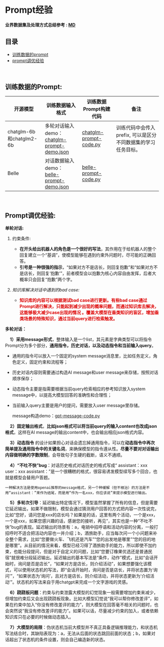 # Prompt经验


<h4 align="left">
    <p>
        <b>业界数据集及处理方式总结参考</b> :
        <a href="https://github.com/yuzhou0427/LLM-Learning-Resources/blob/main/LLM/9.%E4%B8%9A%E7%95%8C%E6%95%B0%E6%8D%AE%E9%9B%86%E5%8F%8A%E5%A4%84%E7%90%86%E6%96%B9%E5%BC%8F%E6%80%BB%E7%BB%93.md">MD</a>
    <p>
</h4>


## 目录

- [训练数据的prompt](#训练数据的prompt)
- [prompt调优经验](#prompt调优经验)

<br>

## 训练数据的Prompt:

|开源模型| 训练数据输入格式 |训练数据Prompt构建代码|备注|
|-|---------|--|--|
|chatglm-6b和chatglm2-6b|多轮对话输入demo： <br> [chatglm-prompt-demo.json](prompt-demo%2Fchatglm-prompt-demo.json)|[chatglm-prompt-code.py](prompt-demo%2Fchatglm-prompt-code.py)|训练代码中会传入prefix, 可以是区分不同数据集的学习任务目标。|
|Belle|对话数据输入 demo： <br> [belle-prompt-demo.json](prompt-demo%2Fbelle-prompt-demo.json)|[belle-prompt-code.py](prompt-demo%2Fbelle-prompt-code.py)||


<br>

## Prompt调优经验:

**单轮对话:**
1. 约束条件:
   - **在开头给出机器人的角色是一个很好的写法**，其作用在于给机器人的整个回复建立一个“基调”，使模型能够在遇到约束外问题时，尽可能的正确回答。
   - **引号是一种很强的指示**，“如果对方不是店长，则回复抱歉”和“如果对方不是店长，则回复‘抱歉’”，前者模型会以抱歉为核心内容自由发挥，后者大概率只会回复“抱歉”两个字。



2. *知识库解决对话中遇到的bad case:*
   - **<font color="#dd0000">知识库的内容可以根据测试bad case进行更新。有些bad case通过Prompt进行解决，只能起到减少出现的概率问题，而通过知识库去解决，这能够极大减少case出现的情况 。覆盖大模型在垂类知识的盲区，增加垂类场景的特殊知识，通过当前query进行检索触发。</font>**

**多轮对话：**

&nbsp;&nbsp;&nbsp;&nbsp;**1）采用message形式**，整体输入是一个list，其元素是字典类型可以将指令Prompt分为多个部分，**通用指令，历史对话，以及动态指令和当前输入query**。
- 通用的指令可以放入一个固定的system message消息里，比如任务定义，角色定义，固定约束和流程等；
- 历史对话内容则需要通过构造AI message和user message来存储，按照对话顺序保存；
- 动态指令主要是指需要根据当前query检索相应的参考知识放入system message中，以提高大模型回答的准确性和合理性；
- 当前输入query主要是用户的提问，需要放入user message里存储。


    message构造demo：[gpt-message-code.py](prompt-demo%2Fgpt-message-code.py)


&nbsp;&nbsp;&nbsp;&nbsp;**2）固定输出格式**，**比如json格式可以将当前query的输入content也改成json格式**，这样在AI message的输出content中，也会输出相应json格式内容。

&nbsp;&nbsp;&nbsp;&nbsp;**3）动态指令** 的设计如果担心对话会遗忘掉通用指令，可以在**动态指令中再次简单提及通用指令中的关键名词**，来确保模型的指令遵从性。**尽量不要对对话输出内容做明确的字数限制**，会导致句子生硬的截断，语义不通顺。

&nbsp;&nbsp;&nbsp;&nbsp;**4）“不吐不快”bug**：对话历史格式对话历史的格式写成“ assistant：xxx user：xxx assistant：”是一个很糟糕的格式，很容易诱发模型续写多个回合，也就是模型会替用户答题。

    一种解决方法是使用openai推荐的message格式，另一个种缓解（但不根治）的方法是不用“assistant：”来作为结尾，而是用“作为一名xxx，你应该说”来提示模型进行输出。


&nbsp;&nbsp;&nbsp;&nbsp;**5）多轮次引导**：延迟输出特定情况下，模型虽然掌握了所有的信息，但是需要它延迟输出，如果不做限制，模型会通过猜测用户回答的方式把内容一次性说完，比如“您好，请问您是xxx的店长吗？如果是的话，这里有两个活动，一个是xxx，一个是xxx，如果您感兴趣的话，感谢您的接听，再见”，其实也是一种“不吐不快”bug的表现。延迟输出的场景有：a，电销中招呼语和活动内容的分离，一般打招呼时不适合把活动内容也一并介绍；b，酒旅助手，应当每次问一个小问题来补全整个需求，比如“您要做火车、飞机还是汽车”“您的出发地是哪里”“您的目的地是哪里”。从目前的情况来看，模型已经习得了酒旅助手的能力，所以即使不加约束，也能分段提问，但是对于自定义的问题，比如“您要订橡果优选还是普通民宿”就很难分段延迟输出。延迟输出的基本写法是“条件，动作”模式，比如“会话开始时，询问是否是店长”，“如果对方是店长，则介绍活动”，如果想要强化该模式，可以使用状态机的写法，即“会话开始时，询问是否是店长，并将状态置为‘询问’”，“如果状态为‘询问’，且对方是店长，则介绍活动，并将状态更新为‘介绍活动’”。状态机的写法来自于用chatgpt来完成一个文字游戏的灵感。

&nbsp;&nbsp;&nbsp;&nbsp;**6）跷跷板问题**：约束与约束泄露大模型的幻觉现象一般需要增加约束来减少，但增加约束后又会出现跷跷板现象。比如大模型幻觉说“我可以帮你修改差评”，如果在约束中加入“你没有修改差评的能力”，则大模型在回答毫不相关的问题时，也会突然说“我没有修改差评的能力”。如果可以话，尽量减少约束的加入，或者依赖知识库只在必要的时候做动态插入。

&nbsp;&nbsp;&nbsp;&nbsp;**7）大模型的局限**：伪状态机当前大模型并不真正具备逻辑推理能力，和状态机写法结合时，其缺陷表现为：a，无法从后面的状态跳回前面的状态；b，如果对话超出了状态机的条件设置，则会自己编造新的状态。






